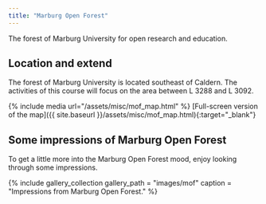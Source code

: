 ```yaml
---
title: "Marburg Open Forest"
---
```


The forest of Marburg University for open research and education.

## Location and extend
The forest of Marburg University is located southeast of Caldern. The activities of this course will focus on the area between L 3288 and L 3092.


{% include media url="/assets/misc/mof_map.html" %}
[Full-screen version of the map]({{ site.baseurl }}/assets/misc/mof_map.html){:target="_blank"}

## Some impressions of Marburg Open Forest
To get a little more into the Marburg Open Forest mood, enjoy looking through some impressions.

{% include gallery_collection gallery_path = "images/mof" caption = "Impressions from Marburg Open Forest." %}



